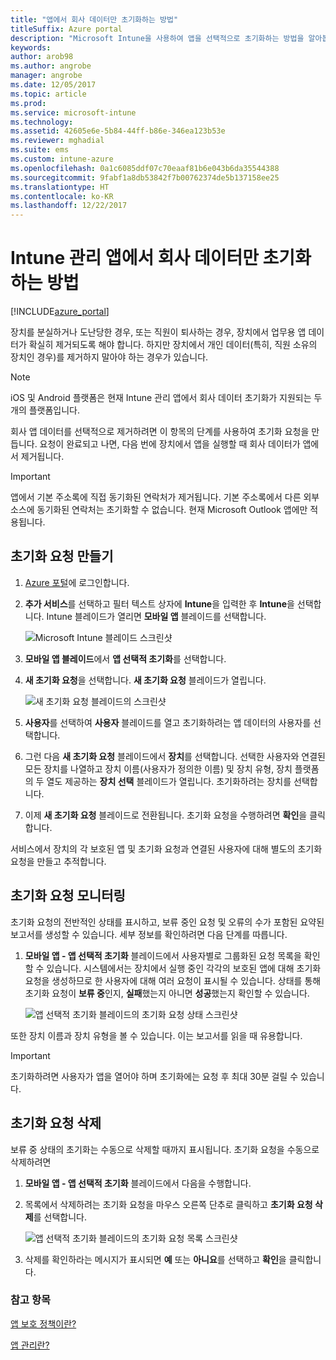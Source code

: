 ```yaml
---
title: "앱에서 회사 데이터만 초기화하는 방법"
titleSuffix: Azure portal
description: "Microsoft Intune을 사용하여 앱을 선택적으로 초기화하는 방법을 알아봅니다.\""
keywords: 
author: arob98
ms.author: angrobe
manager: angrobe
ms.date: 12/05/2017
ms.topic: article
ms.prod: 
ms.service: microsoft-intune
ms.technology: 
ms.assetid: 42605e6e-5b84-44ff-b86e-346ea123b53e
ms.reviewer: mghadial
ms.suite: ems
ms.custom: intune-azure
ms.openlocfilehash: 0a1c6085ddf07c70eaaf81b6e043b6da35544388
ms.sourcegitcommit: 9fabf1a8db53842f7b00762374de5b137158ee25
ms.translationtype: HT
ms.contentlocale: ko-KR
ms.lasthandoff: 12/22/2017
---
```

# <a name="how-to-wipe-only-corporate-data-from-intune-managed-apps"></a>Intune 관리 앱에서 회사 데이터만 초기화하는 방법

[!INCLUDE[azure_portal](./includes/azure_portal.md)]

장치를 분실하거나 도난당한 경우, 또는 직원이 퇴사하는 경우, 장치에서 업무용 앱 데이터가 확실히 제거되도록 해야 합니다. 하지만 장치에서 개인 데이터(특히, 직원 소유의 장치인 경우)를 제거하지 말아야 하는 경우가 있습니다.

>[!NOTE]
> iOS 및 Android 플랫폼은 현재 Intune 관리 앱에서 회사 데이터 초기화가 지원되는 두 개의 플랫폼입니다.

회사 앱 데이터를 선택적으로 제거하려면 이 항목의 단계를 사용하여 초기화 요청을 만듭니다. 요청이 완료되고 나면, 다음 번에 장치에서 앱을 실행할 때 회사 데이터가 앱에서 제거됩니다.

>[!IMPORTANT]
> 앱에서 기본 주소록에 직접 동기화된 연락처가 제거됩니다. 기본 주소록에서 다른 외부 소스에 동기화된 연락처는 초기화할 수 없습니다. 현재 Microsoft Outlook 앱에만 적용됩니다.

## <a name="create-a-wipe-request"></a>초기화 요청 만들기

1.  [Azure 포털](https://portal.azure.com)에 로그인합니다.

2.  **추가 서비스**를 선택하고 필터 텍스트 상자에 **Intune**을 입력한 후 **Intune**을 선택합니다. Intune 블레이드가 열리면 **모바일 앱** 블레이드를 선택합니다.

    ![Microsoft Intune 블레이드 스크린샷](./media/apps-selective-wipe01.png)

3.  **모바일 앱 블레이드**에서 **앱 선택적 초기화**를 선택합니다.

4.  **새 초기화 요청**을 선택합니다. **새 초기화 요청** 블레이드가 열립니다.

    ![새 초기화 요청 블레이드의 스크린샷](./media/AzurePortal_MAM_NewWipeRequest.png)

5.  **사용자**를 선택하여 **사용자** 블레이드를 열고 초기화하려는 앱 데이터의 사용자를 선택합니다.

6.  그런 다음 **새 초기화 요청** 블레이드에서 **장치**를 선택합니다. 선택한 사용자와 연결된 모든 장치를 나열하고 장치 이름(사용자가 정의한 이름) 및 장치 유형, 장치 플랫폼의 두 열도 제공하는 **장치 선택** 블레이드가 열립니다. 초기화하려는 장치를 선택합니다.

7.  이제 **새 초기화 요청** 블레이드로 전환됩니다. 초기화 요청을 수행하려면 **확인**을 클릭합니다.

서비스에서 장치의 각 보호된 앱 및 초기화 요청과 연결된 사용자에 대해 별도의 초기화 요청을 만들고 추적합니다.

## <a name="monitor-your-wipe-requests"></a>초기화 요청 모니터링

초기화 요청의 전반적인 상태를 표시하고, 보류 중인 요청 및 오류의 수가 포함된 요약된 보고서를 생성할 수 있습니다. 세부 정보를 확인하려면 다음 단계를 따릅니다.

1.  **모바일 앱 - 앱 선택적 초기화** 블레이드에서 사용자별로 그룹화된 요청 목록을 확인할 수 있습니다. 시스템에서는 장치에서 실행 중인 각각의 보호된 앱에 대해 초기화 요청을 생성하므로 한 사용자에 대해 여러 요청이 표시될 수 있습니다. 상태를 통해 초기화 요청이 **보류 중**인지, **실패**했는지 아니면 **성공**했는지 확인할 수 있습니다.

    ![앱 선택적 초기화 블레이드의 초기화 요청 상태 스크린샷](./media/wipe-request-status-1.png)

또한 장치 이름과 장치 유형을 볼 수 있습니다. 이는 보고서를 읽을 때 유용합니다.

>[!IMPORTANT]
> 초기화하려면 사용자가 앱을 열어야 하며 초기화에는 요청 후 최대 30분 걸릴 수 있습니다.

## <a name="delete-a-wipe-request"></a>초기화 요청 삭제

보류 중 상태의 초기화는 수동으로 삭제할 때까지 표시됩니다.  초기화 요청을 수동으로 삭제하려면

1.  **모바일 앱 - 앱 선택적 초기화** 블레이드에서 다음을 수행합니다.

2.  목록에서 삭제하려는 초기화 요청을 마우스 오른쪽 단추로 클릭하고 **초기화 요청 삭제**를 선택합니다.

    ![앱 선택적 초기화 블레이드의 초기화 요청 목록 스크린샷](./media/delete-wipe-request.png)

3.  삭제를 확인하라는 메시지가 표시되면 **예** 또는 **아니요**를 선택하고 **확인**을 클릭합니다.

### <a name="see-also"></a>참고 항목
[앱 보호 정책이란?](app-protection-policy.md)

[앱 관리란?](app-management.md)
